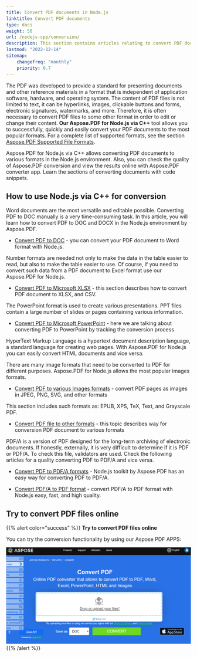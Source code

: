 ```yaml
---
title: Convert PDF documents in Node.js
linktitle: Convert PDF documents
type: docs
weight: 50
url: /nodejs-cpp/conversion/
description: This section contains articles relating to convert PDF documents to other formats by Aspose.PDF for Node.js via C++.
lastmod: "2022-12-14"
sitemap:
    changefreq: "monthly"
    priority: 0.7
---
```


The PDF was developed to provide a standard for presenting documents and other reference materials in a format that is independent of application software, hardware, and operating system. The content of PDF files is not limited to text, it can be hyperlinks, images, clickable buttons and forms, electronic signatures, watermarks, and more. Therefore, it is often necessary to convert PDF files to some other format in order to edit or change their content. 
**Our Aspose.PDF for Node.js via C++** tool allows you to successfully, quickly and easily convert your PDF documents to the most popular formats. For a complete list of supported formats, see the section [Aspose.PDF Supported File Formats](https://docs.aspose.com/pdf/nodejs-cpp/supported-file-formats/).

Aspose.PDF for Node.js via C++ allows converting PDF documents to various formats in the Node.js environment. Also, you can check the quality of Aspose.PDF conversion and view the results online with Aspose.PDF converter app. Learn the sections of converting documents with code snippets.

## How to use Node.js via C++ for conversion

Word documents are the most versatile and editable possible. Converting PDF to DOC manually is a very time-consuming task. In this article, you will learn how to convert PDF to DOC and DOCX in the Node.js environment by Aspose.PDF.

- [Convert PDF to DOC](/pdf/nodejs-cpp/convert-pdf-to-doc/) - you can convert your PDF document to Word format with Node.js.

Number formats are needed not only to make the data in the table easier to read, but also to make the table easier to use. Of course, if you need to convert such data from a PDF document to Excel format use our Aspose.PDF for Node.js.

- [Convert PDF to Microsoft XLSX](/pdf/nodejs-cpp/convert-pdf-to-xlsx/) - this section describes how to convert PDF document to XLSX, and CSV.

The PowerPoint format is used to create various presentations. PPT files contain a large number of slides or pages containing various information.

- [Convert PDF to Microsoft PowerPoint](/pdf/nodejs-cpp/convert-pdf-to-powerpoint/) - here we are talking about converting PDF to PowerPoint by tracking the conversion process

HyperText Markup Language is a hypertext document description language, a standard language for creating web pages. With Aspose.PDF for Node.js you can easily convert HTML documents and vice versa.

There are many image formats that need to be converted to PDF for different purposes. Aspose.PDF for Node.js allows the most popular images formats.

- [Convert PDF to various Images formats](/pdf/nodejs-cpp/convert-pdf-to-images-format/) - convert PDF pages as images in JPEG, PNG, SVG, and other formats

This section includes such formats as: EPUB, XPS, TeX, Text, and Grayscale PDF.

- [Convert PDF file to other formats](/pdf/nodejs-cpp/convert-pdf-to-other-files/) - this topic describes way for conversion PDF document to various formats

PDF/A is a version of PDF designed for the long-term archiving of electronic documents.
If honestly, externally, it is very difficult to determine if it is PDF or PDF/A. To check this file, validators are used. Check the following articles for a quality converting PDF to PDF/A and vice versa.

- [Convert PDF to PDF/A formats](/pdf/nodejs-cpp/convert-pdf-to-pdfa/) - Node.js toolkit by Aspose.PDF has an easy way for converting PDF to PDF/A.

- [Convert PDF/A to PDF format](/pdf/nodejs-cpp/convert-pdfa-to-pdf/) - convert PDF/A to PDF format with Node.js easy, fast, and high quality.

## Try to convert PDF files online

{{% alert color="success" %}}
**Try to convert PDF files online**

You can try the conversion functionality by using our Aspose PDF APPS:

[![Aspose PDF APP](app.png)](https://products.aspose.app/pdf/conversion)
{{% /alert %}}